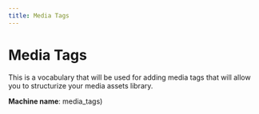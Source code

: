 ```yaml
---
title: Media Tags
---
```


# Media Tags
This is a vocabulary that will be used for adding media tags that will allow you to structurize your media assets library.

**Machine name**: media_tags)
